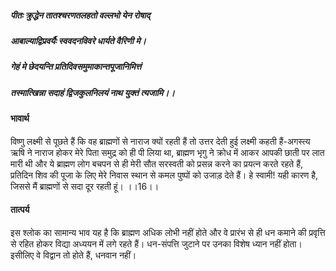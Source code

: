 ##### पीतः क्रुद्धेन तातश्चरणतलहतो वल्लभो येन रोषाद्
##### आबाल्याद्विप्रवर्यैः स्ववदनविवरे धार्यते वैरिणी मे।
##### गेहं मे छेदयन्ति प्रतिदिवसमुमाकान्तपूजानिमित्तं
##### तस्मात्खिन्ना सदाहं द्विजकुलनिलयं नाथ युक्तं त्यजामि।। 

#### भावार्थ

विष्णु लक्ष्मी से पूछते हैं कि वह ब्राह्मणों से नाराज क्यों रहती हैं तो उत्तर देती हुई लक्ष्मी कहती हैं-अगस्त्य ऋषि ने नाराज होकर मेरे पिता समुद्र को ही पी लिया था, ब्राह्मण भृगु ने क्रोध में आकर आपकी छाती पर लात मारी थी और ये ब्राह्मण लोग बचपन से ही मेरी सौत सरस्वती को प्रसन्न करने का प्रयत्न करते रहते हैं, प्रतिदिन शिव की पूजा के लिए मेरे निवास स्थान से कमल पुष्पों को उजाड़ देते हैं। हे स्वामी! यही कारण है, जिससे मैं ब्राह्मणों से सदा दूर रहती हूं। ।।16।।

#### तात्पर्य

इस श्लोक का सामान्य भाव यह है कि ब्राह्मण अधिक लोभी नहीं होते और वे प्रारंभ से ही धन कमाने की प्रवृत्ति से रहित होकर विद्या अध्ययन में लगे रहते हैं। धन-संपत्ति जुटाने पर उनका विशेष ध्यान नहीं होता। इसीलिए वे विद्वान तो होते हैं, धनवान नहीं।